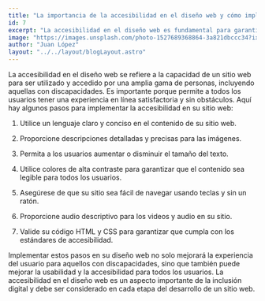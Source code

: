 ```yaml
---
title: "La importancia de la accesibilidad en el diseño web y cómo implementarla."
id: 7
excerpt: "La accesibilidad en el diseño web es fundamental para garantizar que todos los usuarios, incluyendo aquellos con discapacidades, puedan acceder y disfrutar de un sitio web. Algunos pasos para implementar la accesibilidad incluyen utilizar un lenguaje claro y conciso, proporcionar descripciones detalladas de imágenes, permitir ajustar el tamaño del texto, utilizar colores de alta contraste y validar el código HTML y CSS. Estos pasos mejorarán la experiencia del usuario y aumentarán la inclusión digital."
image: "https://images.unsplash.com/photo-1527689368864-3a821dbccc34?ixlib=rb-4.0.3&ixid=MnwxMjA3fDB8MHxwaG90by1wYWdlfHx8fGVufDB8fHx8&auto=format&fit=crop&w=1470&q=80"
author: "Juan López"
layout: "../../layout/blogLayout.astro"
---
```


La accesibilidad en el diseño web se refiere a la capacidad de un sitio web para ser utilizado y accedido por una amplia gama de personas, incluyendo aquellas con discapacidades. Es importante porque permite a todos los usuarios tener una experiencia en línea satisfactoria y sin obstáculos. Aquí hay algunos pasos para implementar la accesibilidad en su sitio web:

1. Utilice un lenguaje claro y conciso en el contenido de su sitio web.

2. Proporcione descripciones detalladas y precisas para las imágenes.

3. Permita a los usuarios aumentar o disminuir el tamaño del texto.

4. Utilice colores de alta contraste para garantizar que el contenido sea legible para todos los usuarios.

5. Asegúrese de que su sitio sea fácil de navegar usando teclas y sin un ratón.

6. Proporcione audio descriptivo para los videos y audio en su sitio.

7. Valide su código HTML y CSS para garantizar que cumpla con los estándares de accesibilidad.

Implementar estos pasos en su diseño web no solo mejorará la experiencia del usuario para aquellos con discapacidades, sino que también puede mejorar la usabilidad y la accesibilidad para todos los usuarios. La accesibilidad en el diseño web es un aspecto importante de la inclusión digital y debe ser considerado en cada etapa del desarrollo de un sitio web.